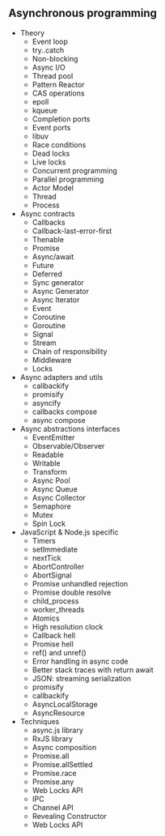 ## Asynchronous programming

- Theory
    - Event loop
    - try..catch
    - Non-blocking
    - Async I/O
    - Thread pool
    - Pattern Reactor
    - CAS operations
    - epoll
    - kqueue
    - Completion ports
    - Event ports
    - libuv
    - Race conditions
    - Dead locks
    - Live locks
    - Concurrent programming
    - Parallel programming
    - Actor Model
    - Thread
    - Process
- Async contracts
    - Callbacks
    - Callback-last-error-first
    - Thenable
    - Promise
    - Async/await
    - Future
    - Deferred
    - Sync generator
    - Async Generator
    - Async Iterator
    - Event
    - Coroutine
    - Goroutine
    - Signal
    - Stream
    - Chain of responsibility
    - Middleware
    - Locks
- Async adapters and utils
    - callbackify
    - promisify
    - asyncify
    - callbacks compose
    - async compose
- Async abstractions interfaces
    - EventEmitter
    - Observable/Observer
    - Readable
    - Writable
    - Transform
    - Async Pool
    - Async Queue
    - Async Collector
    - Semaphore
    - Mutex
    - Spin Lock
- JavaScript & Node.js specific
    - Timers
    - setImmediate
    - nextTick
    - AbortController
    - AbortSignal
    - Promise unhandled rejection
    - Promise double resolve
    - child_process
    - worker_threads
    - Atomics
    - High resolution clock
    - Callback hell
    - Promise hell
    - ref() and unref()
    - Error handling in async code
    - Better stack traces with return await
    - JSON: streaming serialization
    - promisify
    - callbackify
    - AsyncLocalStorage
    - AsyncResource
- Techniques
    - async.js library
    - RxJS library
    - Async composition
    - Promise.all
    - Promise.allSettled
    - Promise.race
    - Promise.any
    - Web Locks API
    - IPC
    - Channel API
    - Revealing Constructor
    - Web Locks API